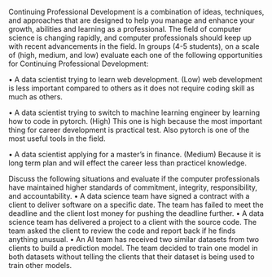 
Continuing Professional Development is a combination of ideas, techniques, and approaches that are designed to help you manage and enhance your growth, abilities and learning as a professional. The field of computer science is changing rapidly, and computer professionals should keep up with recent advancements in the field.
In groups (4-5 students), on a scale of (high, medium, and low) evaluate each one of the following opportunities for Continuing Professional Development:


•	A data scientist trying to learn web development. (Low)
web development is less important compared to others as it does not require coding skill as much as others.


•	A data scientist trying to switch to machine learning engineer by learning how to code in pytorch. (High)
This one is high because the most important thing for career development is practical test. Also pytorch is one of the most useful tools in the field.

•	A data scientist applying for a master’s in finance.  (Medium)
Because it is long term plan and will effect the career less than practicel knowledge.





Discuss the following situations and evaluate if the computer professionals have maintained higher standards of commitment, integrity, responsibility, and accountability.
•	A data science team have signed a contract with a client to deliver software on a specific date. The team has failed to meet the deadline and the client lost money for pushing the deadline further.
•	A data science team has delivered a project to a client with the source code. The team asked the client to review the code and report back if he finds anything unusual.
•	An AI team has received two similar datasets from two clients to build a prediction model. The team decided to train one model in both datasets without telling the clients that their dataset is being used to train other models.
